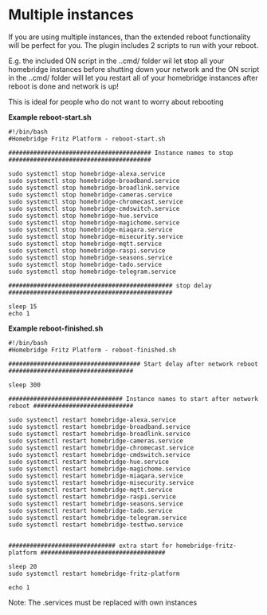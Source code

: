 # Multiple instances

If you are using multiple instances, than the extended reboot functionality will be perfect for you. The plugin includes 2 scripts to run with your reboot. 

E.g. the included ON script in the ..cmd/ folder wil let stop all your homebridge instances before shutting down your network
and the ON script in the ..cmd/ folder will let you restart all of your homebridge instances after reboot is done and network is up!

This is ideal for people who do not want to worry about rebooting

**Example reboot-start.sh**
```
#!/bin/bash
#Homebridge Fritz Platform - reboot-start.sh

######################################## Instance names to stop ########################################

sudo systemctl stop homebridge-alexa.service 
sudo systemctl stop homebridge-broadband.service 
sudo systemctl stop homebridge-broadlink.service 
sudo systemctl stop homebridge-cameras.service 
sudo systemctl stop homebridge-chromecast.service
sudo systemctl stop homebridge-cmdswitch.service 
sudo systemctl stop homebridge-hue.service 
sudo systemctl stop homebridge-magichome.service 
sudo systemctl stop homebridge-miaqara.service 
sudo systemctl stop homebridge-misecurity.service
sudo systemctl stop homebridge-mqtt.service
sudo systemctl stop homebridge-raspi.service 
sudo systemctl stop homebridge-seasons.service 
sudo systemctl stop homebridge-tado.service
sudo systemctl stop homebridge-telegram.service

############################################## stop delay ##############################################

sleep 15
echo 1
```

**Example reboot-finished.sh**
```
#!/bin/bash
#Homebridge Fritz Platform - reboot-finished.sh

##################################### Start delay after network reboot ###################################

sleep 300

################################ Instance names to start after network reboot ############################

sudo systemctl restart homebridge-alexa.service 
sudo systemctl restart homebridge-broadband.service 
sudo systemctl restart homebridge-broadlink.service 
sudo systemctl restart homebridge-cameras.service 
sudo systemctl restart homebridge-chromecast.service
sudo systemctl restart homebridge-cmdswitch.service 
sudo systemctl restart homebridge-hue.service 
sudo systemctl restart homebridge-magichome.service 
sudo systemctl restart homebridge-miaqara.service 
sudo systemctl restart homebridge-misecurity.service
sudo systemctl restart homebridge-mqtt.service
sudo systemctl restart homebridge-raspi.service 
sudo systemctl restart homebridge-seasons.service 
sudo systemctl restart homebridge-tado.service
sudo systemctl restart homebridge-telegram.service
sudo systemctl restart homebridge-testtwo.service 


############################## extra start for homebridge-fritz-platform ###################################

sleep 20
sudo systemctl restart homebridge-fritz-platform

echo 1
```

Note: The .services must be replaced with own instances
